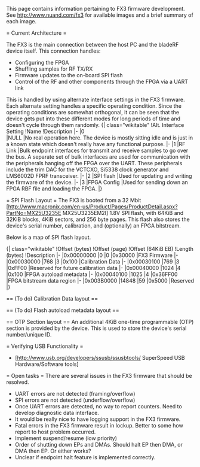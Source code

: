 This page contains information pertaining to FX3 firmware development.  See http://www.nuand.com/fx3 for available images and a brief summary of each image.

= Current Architecture =

The FX3 is the main connection between the host PC and the bladeRF device itself.  This connection handles:

* Configuring the FPGA
* Shuffling samples for RF TX/RX
* Firmware updates to the on-board SPI flash
* Control of the RF and other components through the FPGA via a UART link

This is handled by using alternate interface settings in the FX3 firmware.  Each alternate setting handles a specific operating condition.  Since the operating conditions are somewhat orthogonal, it can be seen that the device gets put into these different modes for long periods of time and doesn't cycle through them randomly.
{| class="wikitable"
!Alt. Interface Setting
!Name 
!Description
|-
|0                      
|NULL 
|No real operation here.  The device is mostly sitting idle and is just in a known state which doesn't really have any functional purpose.
|-
|1
|RF Link 
|Bulk endpoint interfaces for transmit and receive samples to go over the bus.  A separate set of bulk interfaces are used for communication with the peripherals hanging off the FPGA over the UART.  These peripherals include the trim DAC for the VCTCXO, Si5338 clock generator and LMS6002D FPRF transceiver. 
|-
|2
|SPI flash
|Used for updating and writing the firmware of the device. 
|-
|3
|FPGA Config
|Used for sending down an FPGA RBF file and loading the FPGA.
|}

= SPI Flash Layout =
The FX3 is booted from a 32 Mbit [http://www.macronix.com/en-us/Product/Pages/ProductDetail.aspx?PartNo=MX25U3235E MX25U3235EM2I] 1.8V SPI flash, with 64KiB and 32KiB blocks, 4KiB sectors, and 256 byte pages. This flash also stores the device's serial number, calibration, and (optionally) an FPGA bitstream. 

Below is a map of SPI flash layout.

{| class="wikitable"
!Offset (bytes) 
!Offset (page)
!Offset (64KiB EB)
!Length (bytes)
!Description
|-
|0x00000000
|0
|0
|0x30000
|FX3 Firmware
|-
|0x00030000
|768
|3
|0x100
|Calibration Data
|-
|0x00030100
|769
|3
|0xFF00
|Reserved for future calibration data
|-
|0x00040000
|1024
|4
|0x100
|FPGA autoload metadata
|-
|0x00040100
|1025
|4
|0x36FF00
|FPGA bitstream data region
|-
|0x003B0000 
|14848
|59
|0x5000
|Reserved
|}

== (To do) Calibration Data layout ==

== (To do) Flash autoload metadata layout ==

== OTP Section layout ==
An additional 4KiB one-time programmable (OTP) section is provided by the device. This is used to store the device's serial number/unique ID.

= Verifying USB Functionality =
* [http://www.usb.org/developers/ssusb/ssusbtools/ SuperSpeed USB Hardware/Software tools]

= Open tasks =
There are several issues in the FX3 firmware that should be resolved. 
* UART errors are not detected (framing/overflow)
* SPI errors are not detected (underflow/overflow)
* Once UART errors are detected, no way to report counters.  Need to develop diagnostic data interface.
* It would be really nice to have logging support in the FX3 firmware.
* Fatal errors in the FX3 firmware result in lockup.  Better to some how report to host problem occurred.
* Implement suspend/resume (low priority)
* Order of shutting down EPs and DMAs.  Should halt EP then DMA, or DMA then EP.  Or either works?
* Unclear if endpoint halt feature is implemented correctly.